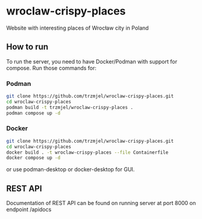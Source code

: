 # wroclaw-crispy-places
Website with interesting places of Wrocław city in Poland

## How to run
To run the server, you need to have Docker/Podman with support for compose. Run those commands for:
### Podman
```bash
git clone https://github.com/trzmjel/wroclaw-crispy-places.git
cd wroclaw-crispy-places
podman build -t trzmjel/wroclaw-crispy-places .
podman compose up -d
```
### Docker
```bash
git clone https://github.com/trzmjel/wroclaw-crispy-places.git
cd wroclaw-crispy-places
docker build . -t wroclaw-crispy-places --file Containerfile
docker compose up -d
```
or use podman-desktop or docker-desktop for GUI.

## REST API
Documentation of REST API can be found on running server at port 8000 on endpoint /apidocs
